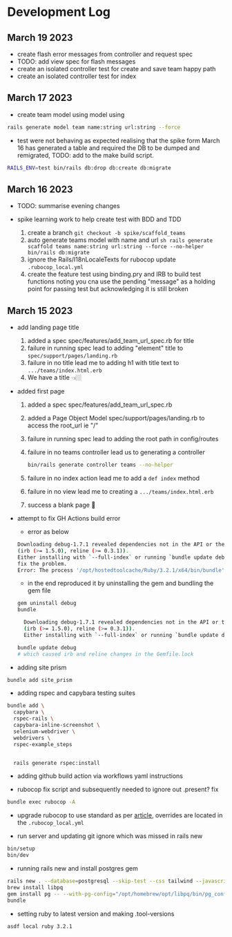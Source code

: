 # Development Log

## March 19 2023

- create flash error messages from controller and request spec
- TODO: add view spec for flash messages
- create an isolated controller test for create and save team happy path
- create an isolated controller test for index

## March 17 2023

- create team model using model using

```sh
rails generate model team name:string url:string --force
```

- test were not behaving as expected realising that the spike form March 16 has generated a table and required the DB to be dumped and remigrated, TODO: add to the make build script.

```sh
RAILS_ENV=test bin/rails db:drop db:create db:migrate
```

## March 16 2023

- TODO: summarise evening changes

- spike learning work to help create test with BDD and TDD
  1. create a branch ```git checkout -b spike/scaffold_teams```
  2. auto generate teams model with name and url ```sh
    rails generate scaffold teams name:string url:string --force --no-helper
    bin/rails db:migrate```
  3. ignore the Rails/I18nLocaleTexts for rubocop update `.rubocop_local.yml`
  4. create the feature test using binding.pry and IRB to build test functions noting you cna use the pending "message" as a holding point for passing test but acknowledging it is still broken

## March 15 2023

- add landing page title
  1. added a spec spec/features/add_team_url_spec.rb for title
  2. failure in running spec lead to adding "element" title to `spec/support/pages/landing.rb`
  3. failure in no title lead me to adding h1 with title text to `.../teams/index.html.erb`
  4. We have a title 👈🏼

- added first page
  1. added a spec spec/features/add_team_url_spec.rb
  2. added a Page Object Model spec/support/pages/landing.rb to access the root_url ie "/"
  3. failure in running spec lead to adding the root path in config/routes
  4. failure in no teams controller lead us to generating a controller

     ```sh
     bin/rails generate controller teams --no-helper
     ```

  5. failure in no index action lead me to add a `def index` method
  6. failure in no view lead me to creating a `.../teams/index.html.erb`
  7. success a blank page 🎉

- attempt to fix GH Actions build error

  - error as below

  ```sh
  Downloading debug-1.7.1 revealed dependencies not in the API or the lockfile
  (irb (>= 1.5.0), reline (>= 0.3.1)).
  Either installing with `--full-index` or running `bundle update debug` should
  fix the problem.
  Error: The process '/opt/hostedtoolcache/Ruby/3.2.1/x64/bin/bundle' failed with exit code 34
  ```

  - in the end reproduced it by uninstalling the gem and bundling the gem file

  ```sh
  gem uninstall debug
  bundle

    Downloading debug-1.7.1 revealed dependencies not in the API or the lockfile
    (irb (>= 1.5.0), reline (>= 0.3.1)).
    Either installing with `--full-index` or running `bundle update debug` should

  bundle update debug
  # which caused irb and reline changes in the Gemfile.lock
  ```

- adding site prism

```sh
bundle add site_prism
```

- adding rspec and capybara testing suites

```sh
bundle add \
  capybara \
  rspec-rails \
  capybara-inline-screenshot \
  selenium-webdriver \
  webdrivers \
  rspec-example_steps


  rails generate rspec:install
```

- adding github build action via workflows yaml instructions

- rubocop fix script and subsequently needed to ignore out .present? fix

```sh
bundle exec rubocop -A
```

- upgrade rubocop to use standard as per [article](https://evilmartians.com/chronicles/rubocoping-with-legacy-bring-your-ruby-code-up-to-standard), overrides are located in the `.rubocop_local.yml`

- run server and updating git ignore which was missed in rails new

```sh
bin/setup
bin/dev
```

- running rails new and install postgres gem

```sh
rails new . --database=postgresql --skip-test --css tailwind --javascript esbuild --skip-git
brew install libpq
gem install pg -- --with-pg-config="/opt/homebrew/opt/libpq/bin/pg_config"
bundle
```

- setting ruby to latest version and making .tool-versions

```sh
asdf local ruby 3.2.1
```
